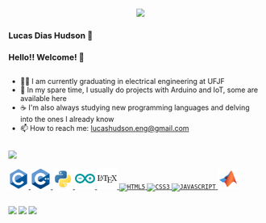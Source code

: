<img align="right" width="250px" style="margin-top:-20px" src="https://i.ibb.co/p1Z36b6/eu-avatoon-removebg-preview.png">

### Lucas Dias Hudson 🏐
### Hello!! Welcome! 👋
##
- 👷‍♂️ I am currently graduating in electrical engineering at UFJF
- 🤖 In my spare time, I usually do projects with Arduino and IoT, some are available here
- ☕ I'm also always studying new programming languages and delving into the ones I already know
- 📫 How to reach me: lucashudson.eng@gmail.com
##

<div dsplay="inline-block">
<div align="left">
    <a href="https://github.com/lucashudson-eng">
    <img height="180px" src="https://github-readme-stats.vercel.app/api/top-langs/?username=lucashudson-eng&layout=compact&langs_count=7&theme=dracula"/>
</div>
<div align="left"><br>
    <code><img width="40px" src="https://raw.githubusercontent.com/devicons/devicon/master/icons/c/c-original.svg" title = "C"/></code>
    <code><img width="40px" src="https://raw.githubusercontent.com/devicons/devicon/master/icons/cplusplus/cplusplus-original.svg" title = "C++"/></code>
    <code><img width="40px" src="https://raw.githubusercontent.com/devicons/devicon/master/icons/python/python-original.svg" title = "PYTHON"/></code>
    <code><img width="40px" src="https://raw.githubusercontent.com/devicons/devicon/master/icons/arduino/arduino-original.svg" title = "ARDUINO"/></code>
    <code><img width="40px" src="https://raw.githubusercontent.com/devicons/devicon/master/icons/latex/latex-original.svg" title = "LATEX"/></code>
    <code><img width="40px" src="https://cdn.jsdelivr.net/gh/devicons/devicon/icons/html5/html5-original-wordmark.svg" title = "HTML5"/></code>
    <code><img width="40px" src="https://cdn.jsdelivr.net/gh/devicons/devicon/icons/css3/css3-original-wordmark.svg" title = "CSS3"/></code>
    <code><img width="40px" src="https://cdn.jsdelivr.net/gh/devicons/devicon/icons/javascript/javascript-original.svg" title = "JAVASCRIPT"/></code>
    <code><img width="40px" src="https://raw.githubusercontent.com/devicons/devicon/master/icons/matlab/matlab-original.svg" title = "MATLAB"/></code>
</div>
</div>

##

<div>
    <a href="https://www.instagram.com/lucas_hudson/" target="_blank"><img src="https://img.shields.io/badge/-Instagram-%23E4405F?style=for-the-badge&logo=instagram&logoColor=white" target="_blank"></a>
    <a href="https://www.linkedin.com/in/lucas-hudson-eng" target="_blank"><img src="https://img.shields.io/badge/-LinkedIn-%230077B5?style=for-the-badge&logo=linkedin&logoColor=white" target="_blank"></a>
    <a href = "https://github.com/lucashudson-eng"><img src="https://img.shields.io/badge/-GitHub-%23333?style=for-the-badge&logo=github&logoColor=white" target="_blank"></a>
</div>
